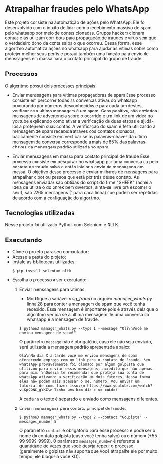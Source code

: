 # Atrapalhar fraudes pelo WhatsApp
Este projeto consiste na automatição de ações pelo WhatsApp. Ele foi desenvolvido com o intuito de lidar com o recebimento massivo de spam pelo whatsapp por meio de contas clonadas. Grupos hackers clonam contas e as utilizam com bots para propagação de fraudes e vírus sem que o verdadeiro dono da conta saiba o que ocorreu. Dessa forma, esse algoritmo automatiza ações no whatsapp para ajudar as vítimas sobre como protejer melhor seus perfis e possui também uma função para envio de menssagens em massa para o contato principal do grupo de fraude.

## Processos
O algoritmo possui dois processos principais:

- Enviar menssagens para vítimas propagadoras de spam
Esse processo consiste em percorrer todas as conversas ativas do whatsapp procurando por números desconhecidos e para cada um destes, verificar se a ultima mensagem é um spam. Caso positivo, são enviadas mensagens de advertencia sobre o ocorrido e um link de um vídeo no youtube explicando como ativar a verificação de duas etapas e ajudá-los a protejerem suas contas.
A verificação do spam é feita utilizando a mensagem de spam recebida através dos contatos clonados, basicamente consiste em verificar se as palavras-chaves da ultima mensagem da conversa corresponde a mais de 85% das palavras-chaves da mensagem padrão utilizada no spam.

- Enviar menssagens em massa para contato principal de fraude
Esse processo consiste em pesquisar no whatsapp por uma conversa ou pelo contato de fraude salvo e então iniciar o envio de mensagens em massa. O objetivo desse processo é enviar milhares de mensagens para atrapalhar o bot ou pessoa que está por trás desse contato. As mensagens enviadas são obtidas do script do filme "SHREK" (achei a ideia de utiliza o do Shrek bem divertida, sinta-se livre pra escolher o seu!), são 2265 mensagens (1 para cada linha) que podem ser repetidas de acordo com a configuação do algoritmo.

## Tecnologias utilizadas

Nesse projeto foi utilizado Python com Selenium e NLTK.

## Executando

- Clone o projeto para seu computador;
- Acesse a pasta do projeto;
- Instale as bibliotecas utilizadas:
    ```
    $ pip install selenium nltk
    ```
- Escolha o processo a ser executado:
    1. Enviar menssagens para vítimas:
        - Modifique a variável *msg_fraud* no arquivo *manager_whats.py* linha 28 para conter a mensagem de spam que você tenha recebido. Essa mensagem é importante pois é através dela que o algoritmo verfica se a ultima mensagem de uma conversa do whatsapp é a mensagem de fraude.
        ```
        $ python3 manager_whats.py --type 1 --message "Olá\nVocê me enviou mensagens de spam!"
        ```
        O parâmetro `message` não é obrigatório, caso ele não seja enviado, será utilizada a mensagem padrão apresentada abaixo:
        ```
        Olá\nNo dia X a tarde você me enviou mensagens de spam oferecendo emprego com um link para o contato de fraude. Seu whatsApp provavelmente foi clonado por algum golpista que utilizou para enviar essas mensagens, acredito que não apenas para mim. \nQueria te recomendar que proteja sua conta de whatsApp ativando a verificação em dois fatores, dessa forma eles não podem mais acessar o seu número. Vou enviar um tutorial de como fazer isso:\n https://www.youtube.com/watch?v=SpCONE_gYKE\n Tenha uma bom dia e se cuide!
        ```
        A cada `\n` o texto é separado e enviado como mensagens diferentes.

    2. Enviar menssagens para contato principal de fraude:

        ```
        $ python3 manager_whats.py --type 2 --contact "Golpista" --messages_number 5
        ```
        O parâmetro `contact` é obrigatório para esse processo e pode ser o nome do contato golpista (caso você tenha salvo) ou o número (+55 99 9999-9999). O parâmetro `messages_number` é referente a quantidade de vezes que você deseja repetir o processo (geralmente o golpista não suporta que você atrapalhe ele por muito tempo, ele bloqueia você XD).


